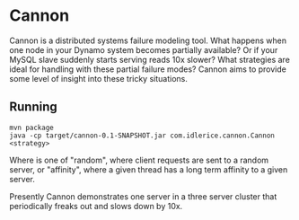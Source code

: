 Cannon
======

Cannon is a distributed systems failure modeling tool. What happens when one node in your Dynamo system becomes
partially available? Or if your MySQL slave suddenly starts serving reads 10x slower? What strategies are ideal for
handling with these partial failure modes? Cannon aims to provide some level of insight into these tricky situations.


Running
-------

    mvn package
    java -cp target/cannon-0.1-SNAPSHOT.jar com.idlerice.cannon.Cannon <strategy>

Where <strategy> is one of "random", where client requests are sent to a random server, or "affinity", where a given 
thread has a long term affinity to a given server.

Presently Cannon demonstrates one server in a three server cluster that periodically freaks out and slows down by 10x. 
